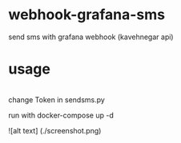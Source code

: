 # webhook-grafana-sms
send sms with  grafana webhook (kavehnegar api)
# usage 
<br>
change Token in sendsms.py

run with docker-compose up -d

![alt text] (./screenshot.png)

